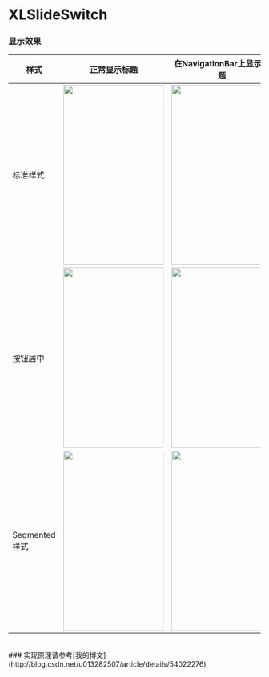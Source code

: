 # XLSlideSwitch
### 显示效果
| 样式 | 正常显示标题 | 在NavigationBar上显示标题 |
| ---- | ---- | --- |
|标准样式| <img src="https://github.com/mengxianliang/XLSlideSwitch/blob/master/GIF/1-1.gif" width=200 height=360 /> | <img src="https://github.com/mengxianliang/XLSlideSwitch/blob/master/GIF/2-1.gif" width=200 height=360 /> |
|按钮居中| <img src="https://github.com/mengxianliang/XLSlideSwitch/blob/master/GIF/1-2.gif" width=200 height=360 /> | <img src="https://github.com/mengxianliang/XLSlideSwitch/blob/master/GIF/2-3.gif" width=200 height=360 /> |
|Segmented样式| <img src="https://github.com/mengxianliang/XLSlideSwitch/blob/master/GIF/1-3.gif" width=200 height=360 /> | <img src="https://github.com/mengxianliang/XLSlideSwitch/blob/master/GIF/2-2.gif" width=200 height=360 /> |
<br>
### 实现原理请参考[我的博文](http://blog.csdn.net/u013282507/article/details/54022276)
